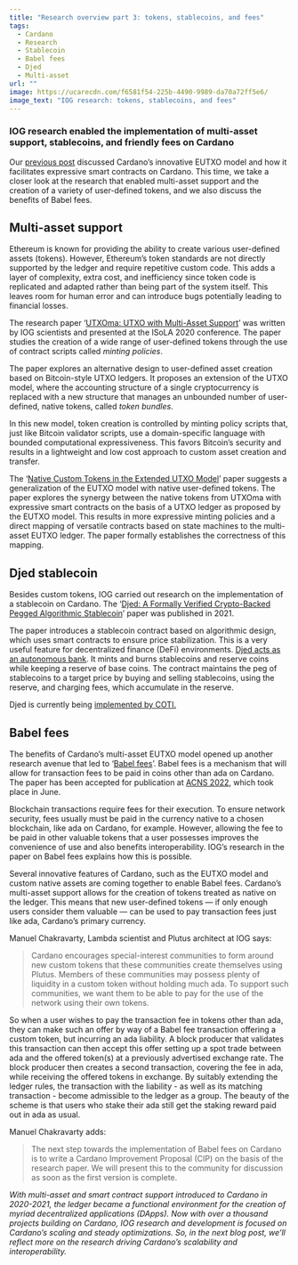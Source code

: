 ```yaml
---
title: "Research overview part 3: tokens, stablecoins, and fees"
tags:
  - Cardano
  - Research
  - Stablecoin
  - Babel fees
  - Djed
  - Multi-asset
url: ""
image: https://ucarecdn.com/f6581f54-225b-4490-9989-da70a72ff5e6/
image_text: "IOG research: tokens, stablecoins, and fees"
---
```


### IOG research enabled the implementation of multi-asset support, stablecoins, and friendly fees on Cardano

Our [previous post](https://iohk.io/en/blog/posts/2022/06/23/overview-of-the-research-enabling-smart-contract-support-on-cardano/) discussed Cardano’s innovative EUTXO model and how it facilitates expressive smart contracts on Cardano. This time, we take a closer look at the research that enabled multi-asset support and the creation of a variety of user-defined tokens, and we also discuss the benefits of Babel fees.

## Multi-asset support

Ethereum is known for providing the ability to create various user-defined assets (tokens). However, Ethereum’s token standards are not directly supported by the ledger and require repetitive custom code. This adds a layer of complexity, extra cost, and inefficiency since token code is replicated and adapted rather than being part of the system itself. This leaves room for human error and can introduce bugs potentially leading to financial losses.

The research paper ‘[UTXOma: UTXO with Multi-Asset Support](https://iohk.io/en/research/library/papers/utxomautxo-with-multi-asset-support/)’ was written by IOG scientists and presented at the ISoLA 2020 conference. The paper studies the creation of a wide range of user-defined tokens through the use of contract scripts called _minting policies_.

The paper explores an alternative design to user-defined asset creation based on Bitcoin-style UTXO ledgers. It proposes an extension of the UTXO model, where the accounting structure of a single cryptocurrency is replaced with a new structure that manages an unbounded number of user-defined, native tokens, called _token bundles_.

In this new model, token creation is controlled by minting policy scripts that, just like Bitcoin validator scripts, use a domain-specific language with bounded computational expressiveness. This favors Bitcoin’s security and results in a lightweight and low cost approach to custom asset creation and transfer.

The ‘[Native Custom Tokens in the Extended UTXO Model](https://iohk.io/en/research/library/papers/native-custom-tokens-in-the-extended-utxo-model/)’ paper suggests a generalization of the EUTXO model with native user-defined tokens. The paper explores the synergy between the native tokens from UTXOma with expressive smart contracts on the basis of a UTXO ledger as proposed by the EUTXO model. This results in more expressive minting policies and a direct mapping of versatile contracts based on state machines to the multi-asset EUTXO ledger. The paper formally establishes the correctness of this mapping.

## Djed stablecoin

Besides custom tokens, IOG carried out research on the implementation of a stablecoin on Cardano. The ‘[Djed: A Formally Verified Crypto-Backed Pegged Algorithmic Stablecoin](https://iohk.io/en/research/library/papers/djed-a-formally-verified-crypto-backed-pegged-algorithmic-stablecoin/)’ paper was published in 2021.

The paper introduces a stablecoin contract based on algorithmic design, which uses smart contracts to ensure price stabilization. This is a very useful feature for decentralized finance (DeFi) environments. [Djed acts as an autonomous bank](https://iog.io/en/blog/posts/2021/08/18/djed-implementing-algorithmic-stablecoins-for-proven-price-stability/). It mints and burns stablecoins and reserve coins while keeping a reserve of base coins. The contract maintains the peg of stablecoins to a target price by buying and selling stablecoins, using the reserve, and charging fees, which accumulate in the reserve.

Djed is currently being [implemented by COTI.](https://iog.io/en/blog/posts/2021/09/26/coti-to-issue-djed-stablecoin-on-cardano/)

## Babel fees

The benefits of Cardano’s multi-asset EUTXO model opened up another research avenue that led to ‘[Babel fees](https://iohk.io/en/research/library/papers/babel-fees-via-limited-liabilities/)’. Babel fees is a mechanism that will allow for transaction fees to be paid in coins other than ada on Cardano. The paper has been accepted for publication at [ACNS 2022](https://acns22.di.uniroma1.it/home), which took place in June.

Blockchain transactions require fees for their execution. To ensure network security, fees usually must be paid in the currency native to a chosen blockchain, like ada on Cardano, for example. However, allowing the fee to be paid in other valuable tokens that a user possesses improves the convenience of use and also benefits interoperability. IOG’s research in the paper on Babel fees explains how this is possible.

Several innovative features of Cardano, such as the EUTXO model and custom native assets are coming together to enable Babel fees. Cardano’s multi-asset support allows for the creation of tokens treated as native on the ledger. This means that new user-defined tokens — if only enough users consider them valuable — can be used to pay transaction fees just like ada, Cardano’s primary currency.

Manuel Chakravarty, Lambda scientist and Plutus architect at IOG says:

> Cardano encourages special-interest communities to form around new custom tokens that these communities create themselves using Plutus. Members of these communities may possess plenty of liquidity in a custom token without holding much ada. To support such communities, we want them to be able to pay for the use of the network using their own tokens.

So when a user wishes to pay the transaction fee in tokens other than ada, they can make such an offer by way of a Babel fee transaction offering a custom token, but incurring an ada liability. A block producer that validates this transaction can then accept this offer setting up a spot trade between ada and the offered token(s) at a previously advertised exchange rate. The block producer then creates a second transaction, covering the fee in ada, while receiving the offered tokens in exchange. By suitably extending the ledger rules, the transaction with the liability - as well as its matching transaction - become admissible to the ledger as a group. The beauty of the scheme is that users who stake their ada still get the staking reward paid out in ada as usual.

Manuel Chakravarty adds:

> The next step towards the implementation of Babel fees on Cardano is to write a Cardano Improvement Proposal (CIP) on the basis of the research paper. We will present this to the community for discussion as soon as the first version is complete.

_With multi-asset and smart contract support introduced to Cardano in 2020-2021, the ledger became a functional environment for the creation of myriad decentralized applications (DApps). Now with over a thousand projects building on Cardano, IOG research and development is focused on Cardano’s scaling and steady optimizations. So, in the next blog post, we’ll reflect more on the research driving Cardano’s scalability and interoperability._
